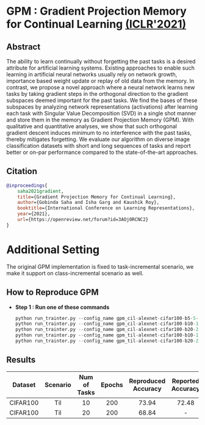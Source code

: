 # GPM : Gradient Projection Memory for Continual Learning [(ICLR'2021)](https://openreview.net/forum?id=3AOj0RCNC2)

## Abstract

The ability to learn continually without forgetting the past tasks is a desired attribute for artificial learning systems. Existing approaches to enable such learning in artificial neural networks usually rely on network growth, importance based weight update or replay of old data from the memory. In contrast, we propose a novel approach where a neural network learns new tasks by taking gradient steps in the orthogonal direction to the gradient subspaces deemed important for the past tasks. We find the bases of these subspaces by analyzing network representations (activations) after learning each task with Singular Value Decomposition (SVD) in a single shot manner and store them in the memory as Gradient Projection Memory (GPM). With qualitative and quantitative analyses, we show that such orthogonal gradient descent induces minimum to no interference with the past tasks, thereby mitigates forgetting. We evaluate our algorithm on diverse image classification datasets with short and long sequences of tasks and report better or on-par performance compared to the state-of-the-art approaches.

## Citation

```bibtex
@inproceedings{
    saha2021gradient,
    title={Gradient Projection Memory for Continual Learning},
    author={Gobinda Saha and Isha Garg and Kaushik Roy},
    booktitle={International Conference on Learning Representations},
    year={2021},
    url={https://openreview.net/forum?id=3AOj0RCNC2}
}
```

# Additional Setting

The original GPM implementation is fixed to task-incremental scenario, we make it support on class-incremental scenario as well. 

## How to Reproduce GPM

- **Step 1 : Run one of these commands**
    ```python
    python run_trainter.py --config_name gpm_cil-alexnet-cifar100-b5-5-20
    python run_trainter.py --config_name gpm_cil-alexnet-cifar100-b10-10-10
    python run_trainter.py --config_name gpm_cil-alexnet-cifar100-b20-20-5
    python run_trainter.py --config_name gpm_til-alexnet-cifar100-b10-10-10
    python run_trainter.py --config_name gpm_til-alexnet-cifar100-b20-20-5
    ```

## Results

| Dataset  | Scenario | Num of Tasks | Epochs | Reproduced Accuracy | Reported Accuracy |
| :------: | :------: |:-----------: | :----: | :-----------------: | :---------------: |
| CIFAR100 |   Til    |      10      |  200   |       73.94         |       72.48       |
| CIFAR100 |   Til    |      20      |  200   |       68.84         |         -         |
